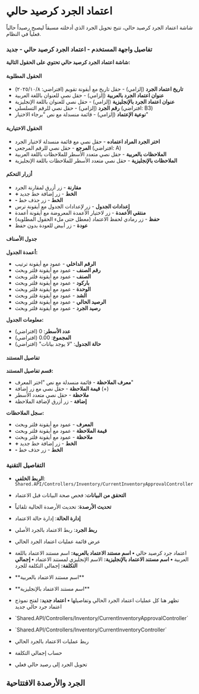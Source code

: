 # اعتماد الجرد كرصيد حالي
شاشة اعتماد الجرد كرصيد حالي، تتيح تحويل الجرد الذي أدخلته مسبقاً ليصبح
رصيداً حالياً فعلياً في النظام.

### تفاصيل واجهة المستخدم - اعتماد الجرد كرصيد حالي - جديد
**شاشة اعتماد الجرد كرصيد حالي تحتوي على الحقول التالية:**

#### الحقول المطلوبة
- **تاريخ اعتماد الجرد** (إلزامي) - حقل تاريخ مع أيقونة تقويم (افتراضي: ٢٠٢٥/١٠/٨)
- **عنوان اعتماد الجرد بالعربية** (إلزامي) - حقل نصي للعنوان باللغة العربية
- **عنوان اعتماد الجرد بالإنجليزية** (إلزامي) - حقل نصي للعنوان باللغة الإنجليزية
- **رقم الجرد** (إلزامي) - حقل نصي للرقم التسلسلي (افتراضي: B3)
- **نوعية الإعتماد** (إلزامي) - قائمة منسدلة مع نص "برجاء الاختيار"

#### الحقول الاختيارية
- **اختر الجرد المراد اعتماده** - حقل نصي مع قائمة منسدلة لاختيار الجرد
- **المرجع** - حقل نصي للرقم المرجعي (افتراضي: A)
- **الملاحظات بالعربية** - حقل نصي متعدد الأسطر للملاحظات باللغة العربية
- **الملاحظات بالإنجليزية** - حقل نصي متعدد الأسطر للملاحظات باللغة الإنجليزية

#### أزرار التحكم
- **مقارنة** - زر أزرق لمقارنة الجرد
- **+ الخط** - زر إضافة خط جديد
- **- الخط** - زر حذف خط
- **إعدادات الجدول** - زر لإعدادات الجدول مع أيقونة ترس
- **منتقي الأعمدة** - زر لاختيار الأعمدة المعروضة مع أيقونة أعمدة
- **حفظ** - زر رمادي لحفظ الاعتماد (معطل حتى ملء الحقول المطلوبة)
- **عودة** - زر أبيض للعودة بدون حفظ

#### جدول الأصناف
**أعمدة الجدول:**
- **الرقم الداخلي** - عمود مع أيقونة ترتيب
- **رقم الصنف** - عمود مع أيقونة فلتر وبحث
- **الصنف** - عمود مع أيقونة فلتر وبحث
- **باركود** - عمود مع أيقونة فلتر وبحث
- **الوحدة** - عمود مع أيقونة فلتر وبحث
- **الشد** - عمود مع أيقونة فلتر وبحث
- **الرصيد الحالي** - عمود مع أيقونة فلتر وبحث
- **رصيد الجرد** - عمود مع أيقونة فلتر وبحث

**معلومات الجدول:**
- **عدد الأسطر**: 0 (افتراضي)
- **المجموع**: 0.00 (افتراضي)
- **حالة الجدول**: "لا يوجد بيانات" (افتراضي)

#### تفاصيل المستند
**قسم تفاصيل المستند:**
- **معرف الملاحظة** - قائمة منسدلة مع نص "اختر المعرف"
- **قيمة الملاحظة** - حقل نصي مع زر إضافة (+)
- **ملاحظة** - حقل نصي متعدد الأسطر
- **إضافة** - زر أزرق لإضافة الملاحظة

**سجل الملاحظات:**
- **المعرف** - عمود مع أيقونة فلتر وبحث
- **قيمة الملاحظة** - عمود مع أيقونة فلتر وبحث
- **ملاحظة** - عمود مع أيقونة فلتر وبحث
- **+ الخط** - زر إضافة خط جديد
- **- الخط** - زر حذف خط

### التفاصيل التقنية
- **الربط الخلفي**: `Shared.API/Controllers/Inventory/CurrentInventoryApprovalController`
- **التحقق من البيانات**: فحص صحة البيانات قبل الاعتماد
- **تحديث الأرصدة**: تحديث الأرصدة الحالية تلقائياً
- **إدارة الحالة**: إدارة حالة الاعتماد
- **ربط الجرد**: ربط الاعتماد بالجرد الأصلي

- عرض قائمة عمليات اعتماد الجرد الحالي
- اعتماد جرد كرصيد حالي
**• اسم مستند الاعتماد بالعربية:** اسم مستند الاعتماد باللغة العربية
**• اسم مستند الاعتماد بالإنجليزية:** الاسم الإنجليزي لمستند الاعتماد
**• إجمالي التكلفة:** إجمالي التكلفة للجرد
- \*\*اسم مستند الاعتماد بالعربية\*\* 
- \*\*اسم مستند الاعتماد بالإنجليزية\*\* 
- تظهر هنا كل عمليات اعتماد الجرد الحالي وتفاصيلها
**• اعتماد جديد:** لفتح نموذج اعتماد جرد حالي جديد
- \`Shared.API/Controllers/Inventory/CurrentInventoryApprovalController\`
- \`Shared.API/Controllers/Inventory/CurrentInventoryController\`
- ربط عمليات الاعتماد بالجرد الحالي
- حساب إجمالي التكلفة
- تحويل الجرد إلى رصيد حالي فعلي
## الجرد والأرصدة الافتتاحية
